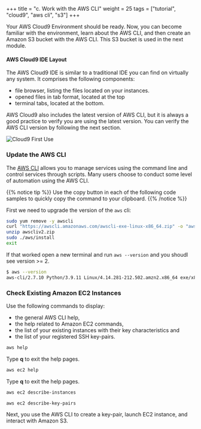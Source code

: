 +++
title = "c. Work with the AWS CLI"
weight = 25
tags = ["tutorial", "cloud9", "aws cli", "s3"]
+++

Your AWS Cloud9 Environment should be ready. Now, you can become familiar with the environment, learn about the AWS CLI, and then create an Amazon S3 bucket with the AWS CLI. This S3 bucket is used in the next module. 

#### AWS Cloud9 IDE Layout

The AWS Cloud9 IDE is similar to a traditional IDE you can find on virtually any system. It comprises the following components:

- file browser, listing the files located on your instances. 
- opened files in tab format, located at the top 
- terminal tabs, located at the bottom. 

AWS Cloud9 also includes the latest version of AWS CLI, but it is always a good practice to verify you are using the latest version. You can verify the AWS CLI version by following the next section. 
 

![Cloud9 First Use](/images/introductory-steps/cloud9-first-use.png)

### Update the AWS CLI

The [AWS CLI](https://aws.amazon.com/cli/) allows you to manage services using the command line and control services through scripts. Many users choose to conduct some level of automation using the AWS CLI.

{{% notice tip %}}
Use the copy button in each of the following code samples to quickly copy the command to your clipboard.
{{% /notice %}}

First we need to upgrade the version of the `aws` cli:

```bash
sudo yum remove -y awscli
curl "https://awscli.amazonaws.com/awscli-exe-linux-x86_64.zip" -o "awscliv2.zip"
unzip awscliv2.zip
sudo ./aws/install
exit
```

If that worked open a new terminal and run `aws --version` and you shoudl see version >= 2.

```bash
$ aws --version
aws-cli/2.7.10 Python/3.9.11 Linux/4.14.281-212.502.amzn2.x86_64 exe/x86_64.amzn.2 prompt/off
```

### Check Existing Amazon EC2 Instances

Use the following commands to display:

- the general AWS CLI help, 
- the help related to Amazon EC2 commands, 
- the list of your existing instances with their key characteristics and 
- the list of your registered SSH key-pairs. 

```bash
aws help
```
Type **q** to exit the help pages.
```bash
aws ec2 help
```
Type **q** to exit the help pages.
```bash
aws ec2 describe-instances
```
```bash
aws ec2 describe-key-pairs
```

Next, you use the AWS CLI to create a key-pair, launch EC2 instance, and interact with Amazon S3.
